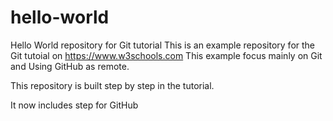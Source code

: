 # hello-world
Hello World repository for Git tutorial
This is an example repository for the Git tutoial on https://www.w3schools.com
This example focus mainly on Git and Using GitHub as remote.

This repository is built step by step in the tutorial.

It now includes step for GitHub
